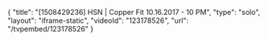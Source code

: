 {
    "title": "[1508429236] HSN | Copper Fit 10.16.2017 - 10 PM",
    "type": "solo",
    "layout": "iframe-static",
    "videoId": "123178526",
    "url": "\/tvpembed\/123178526"
}
